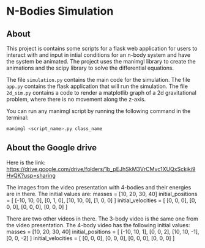 # N-Bodies Simulation

## About

This project is contains some scripts for a flask web application for users to interact with and input in intial conditions for an n-body system and have the system be animated. The project uses the manimgl library to create the animations and the scipy library to solve the differential equations. 

The file ```simulation.py``` contains the main code for the simulation. The file ```app.py``` contains the flask application that will run the simulation. The file ```2d_sim.py``` contains a code to render a matplotlib graph of a 2d gravitational problem, where there is no movement along the z-axis. 

You can run any manimgl script by running the following command in the terminal:
```bash
manimgl <script_name>.py class_name
```

## About the Google drive

Here is the link: https://drive.google.com/drive/folders/1b_pEJhSkM3VrCMvc1XUQxSckjki9HvQK?usp=sharing

The images from the video presentation with 4-bodies and their energies are in there. The initial values are:
masses = [10, 20, 30, 40] 
initial_positions = [
            [-10, 10, 0],
            [0, 1, 0],
            [10, 10, 0],
            [1, 0, 0]
        ]
initial_velocities = [
            [0, 0, 0],
            [0, 0, 0],
            [0, 0, 0],
            [0, 0, 0]
        ]

There are two other videos in there. The 3-body video is the same one from the video presentation. The 4-body video has the following initial values:
masses = [10, 20, 30, 40]
initial_positions = [
    [-10, 10, 1],
    [0, 0, 2],
    [10, 10, -1],
    [0, 0, -2]
]
initial_velocities = [
    [0, 0, 0],
    [0, 0, 0],
    [0, 0, 0],
    [0, 0, 0]
]

